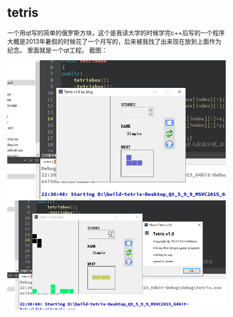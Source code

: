 # tetris
一个用qt写的简单的俄罗斯方块，这个是我读大学的时候学完c++后写的一个程序
大概是2013年暑假的时候花了一个月写的，后来被我找了出来现在放到上面作为纪念。
里面就是一个qt工程。
截图：

![image](https://github.com/absolve/tetris/blob/master/2020-02-16%20223145.png)
![image](https://github.com/absolve/tetris/blob/master/2020-02-16%20223319.png)

